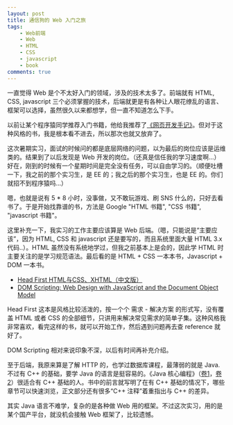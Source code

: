 ```yaml
---
layout: post
title: 通信狗的 Web 入门之旅
tags:
    - Web前端
    - Web 
    - HTML 
    - CSS 
    - javascript
    - book
comments: true
---
```


一直觉得 Web 是个不太好入门的领域，涉及的技术太多了。前端就有 HTML, CSS, javascript 三个必须掌握的技术，后端就更是有各种让人眼花缭乱的语言、框架可以选择，虽然很久以来都想学，但一直不知道怎么下手。

以前让某个程序猿同学推荐入门书籍，他给我推荐了[《网页开发手记》](http://book.douban.com/subject/6431095/)。但对于这种风格的书，我是根本看不进去，所以那次也就又放弃了。

这次暑期实习，面试的时候问的都是底层网络的问题，以为最后的岗位应该是运维类的。结果到了以后发现是 Web 开发的岗位。（还真是信任我的学习速度啊...）好在，刚到的时候有一个星期时间是完全没有任务，可以自由学习的。（顺便吐槽一下，我之前的那个实习生，是 EE 的；我之后的那个实习生，也是 EE 的。你们就招不到程序猿吗...）

嗯，也就是说有 5 * 8 小时，没事做，又不敢玩游戏、刷 SNS 什么的，只好去看书了。于是开始找靠谱的书，方法是 Google "HTML 书籍", "CSS 书籍", "javascript 书籍"。

这里补充一下，我实习的工作主要应该算是 Web 后端。（嗯，只能说是“主要应该”，因为 HTML, CSS 和 javascript 还是要写的，而且系统里面大量 HTML 3.x 代码..）。HTML 虽然没有系统地学过，但我之前基本上是会的，因此学 HTML 时主要关注的是学习规范语法。最后看的是 HTML + CSS 一本本书，Javascript + DOM 一本书。

* [Head First HTML与CSS、XHTML（中文版）](http://book.douban.com/subject/3040870/)
* [DOM Scripting: Web Design with JavaScript and the Document Object Model](http://book.douban.com/subject/1461786/)

Head First 这本是风格比较活泼的，按一个个 需求 - 解决方案 的形式写，没有覆盖 HTML 或者 CSS 的全部细节，只讲用来解决常见需求的简单子集。这种风格我非常喜欢，看完这样的书，就可以开始工作，然后遇到问题再去查 reference 就好了。

DOM Scripting 相对来说印象不深，以后有时间再补充介绍。

至于后端，我原来算是了解 HTTP 的，也学过数据库课程，最薄弱的就是 Java. 不过有 C++ 的基础，要学 Java 的语言是挺容易的。《Java 核心编程》（[卷1](http://book.douban.com/subject/3146174/)，[卷2](http://book.douban.com/subject/3360866/)）很适合有 C++ 基础的人。书中的前言就写明了在有 C++ 基础的情况下，哪些章节可以快速浏览，正文部分还有很多“C++ 注释”着重指出与 C++ 的差异。

其实 Java 语言不难学，复杂的是各种做 Web 用的框架。不过这次实习，用的是某个国产平台，就没机会接触 Web 框架了，比较遗憾。
